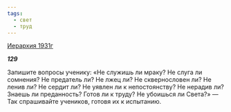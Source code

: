 ```yaml
---
tags:
  - свет
  - труд
---
```

[Иерархия 1931г](https://127.0.0.1:4002/agni/1931)

___129___

Запишите вопросы ученику: «Не служишь ли мраку? Не слуга ли сомнения? Не предатель ли? Не лжец ли? Не сквернословен ли? Не ленив ли? Не сердит ли? Не уявлен ли к непостоянству? Не нерадив ли? Знаешь ли преданность? Готов ли к труду? Не убоишься ли Света?» — Так спрашивайте учеников, готовя их к испытанию.   

